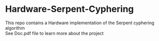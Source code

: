 # Hardware-Serpent-Cyphering
This repo contains a Hardware implementation of the Serpent cyphering algorithm</br>
See Doc.pdf file to learn more about the project
